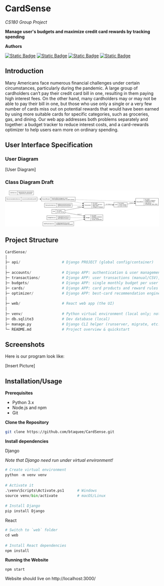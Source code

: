 # CardSense
*CS180 Group Project*

**Manage user's budgets and maximize credit card rewards by tracking spending**


**Authors**

[![Static Badge](https://img.shields.io/badge/Xiyuan%20Wu-path?style=for-the-badge&color=%2387CEEB)](https://github.com/XiyuanWu)
[![Static Badge](https://img.shields.io/badge/Andrew%20Do-path?style=for-the-badge&color=%2390EE90)](https://github.com/androodo)
[![Static Badge](https://img.shields.io/badge/Brandon%20nguyan-path?style=for-the-badge&color=%23CBC3E3)]()
[![Static Badge](https://img.shields.io/badge/Burhanuddin%20Taquee-path?style=for-the-badge&color=%23FFFF00)]()


## Introduction

Many Americans face numerous financial challenges under certain circumstances, particularly during the pandemic. A large group of cardholders can’t pay their credit card bill in one, resulting in them paying high interest fees. On the other hand, many cardholders may or may not be able to pay their bill in one, but those who use only a single or a very few number of cards miss out on potential rewards that would have been earned by using more suitable cards for specific categories, such as groceries, gas, and dining. Our web app addresses both problems separately and together: a budget tracker to reduce interest costs, and a card-rewards optimizer to help users earn more on ordinary spending.

## User Interface Specification

### User Diagram

<!-- Place diagram to `img/` folder -->

[User Diagram]


### Class Diagram Draft
![Class Diagram](img/cardsense_class_diagram_draft.png)


## Project Structure

```py
CardSense/
│
├─ api/                   # Django PROJECT (global config/container)
│
├─ accounts/              # Django APP: authentication & user management
├─ transactions/          # Django APP: user transactions (manual/CSV), CRUD, signals
├─ budgets/               # Django APP: single monthly budget per user + alert thresholds/events
├─ cards/                 # Django APP: card products and reward rules
├─ optimizer/             # Django APP: best-card recommendation engine (service endpoints)
│
├─ web/                   # React web app (the UI)
│
├─ venv/                  # Python virtual environment (local only; not shared)
├─ db.sqlite3             # Dev database (local)
├─ manage.py              # Django CLI helper (runserver, migrate, etc.)
└─ README.md              # Project overview & quickstart
```



## Screenshots

Here is our program look like:

[Insert Picture]



## Installation/Usage

**Prerequisites**
- Python 3.x
- Node.js and npm
- Git

**Clone the Repository**
```bash
git clone https://github.com/btaquee/CardSense.git
```

**Install dependencies**

Django

*Note that Django need run under virtual environment!*

```py
# Create virtual environment
python -m venv venv

# Activate it
.\venv\Scripts\Activate.ps1      # Windows
source venv/bin/activate         # macOS/Linux

# Install Django 
pip install Django

```
React

```py
# Switch to `web` folder
cd web

# Install React dependencies
npm install
```

**Running the Website**

```bush
npm start
```
Website should live on http://localhost:3000/

<!-- 
You need **TWO terminal windows** running simultaneously:

#### Terminal 1 - Django Backend
```bash
# Navigate to project root (CardSense folder)
cd CardSense

# Activate virtual environment
# Windows:
.\venv\Scripts\Activate.ps1
# macOS/Linux:
# source venv/bin/activate

# Start Django server
python manage.py runserver
```
✅ Backend runs at: **http://127.0.0.1:8000/**

#### Terminal 2 - React Frontend
```bash
# Navigate to web folder
cd CardSense/web

# Start React dev server
npm start
```
✅ Frontend runs at: **http://localhost:3000/**

### Testing the Setup

1. **Backend Health Check**: Visit http://127.0.0.1:8000/api/accounts/health/
   - Should return: `{"status":"ok"}`

2. **Frontend**: Visit http://localhost:3000
   - Should display the React application

### Stopping the Servers
Press `CTRL+C` in each terminal window to stop the servers.

### Important Notes
⚠️ **Common Mistake**: Make sure you run commands from the correct directory:
- Django commands: Run from `CardSense/` (project root)
- React commands: Run from `CardSense/web/` (web folder)

⚠️ **Virtual Environment**: Always activate the virtual environment before running Django commands. 
-->



<!-- ## Testing

I don't think user need this part. Don't show live to user

Run backend tests:
```bash
# From CardSense/ directory with venv activated
python manage.py test
```

Run frontend tests:
```bash
# From CardSense/web/ directory
npm test 
```
-->